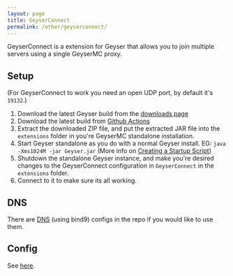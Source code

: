 ```yaml
---
layout: page
title: GeyserConnect
permalink: /other/geyserconnect/
---
```


GeyserConnect is a extension for Geyser that allows you to join multiple servers using a single GeyserMC proxy.

## Setup
(For GeyserConnect to work you need an open UDP port, by default it's `19132`.)
1. Download the latest Geyser build from the [downloads page](https://geysermc.org/download#standalone)
2. Download the latest build from [Github Actions](https://github.com/GeyserMC/GeyserConnect/actions)
3. Extract the downloaded ZIP file, and put the extracted JAR file into the `extensions` folder in you're GeyserMC standalone installation.
4. Start Geyser standalone as you do with a normal Geyser install. EG: `java -Xms1024M -jar Geyser.jar` (More info on [Creating a Startup Script](/geyser/creating-a-startup-script/))
5. Shutdown the standalone Geyser instance, and make you're desired changes to the GeyserConnect configuration in `GeyserConnect` in the `extensions` folder.
6. Connect to it to make sure its all working.

## DNS
There are [DNS](https://github.com/GeyserMC/GeyserConnect/tree/master/bind9) (using bind9) configs in the repo if you would like to use them.

## Config
See [here](https://github.com/GeyserMC/GeyserConnect/blob/master/src/main/resources/config.yml).
